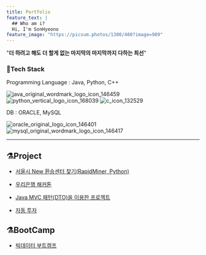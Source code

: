 ```yaml
---
title: Portfolio
feature_text: |
  ## Who am i?
  Hi, I'm SonHyeono
feature_image: "https://picsum.photos/1300/400?image=989"
---
```


"**더 하려고 해도 더 할게 없는 마지막의 마지막까지 다하는 최선**"

### 🚀Tech Stack

Programming Language : Java, Python, C++

![java_original_wordmark_logo_icon_146459](https://user-images.githubusercontent.com/26592315/151185266-24387fdc-07c0-4a08-89e1-f9d28b4be426.png)
![python_vertical_logo_icon_168039](https://user-images.githubusercontent.com/26592315/151185260-b3349640-568a-40c6-a3f0-ebfecc941575.png)
![c_icon_132529](https://user-images.githubusercontent.com/26592315/151185261-2fb82558-9958-4c16-b087-0e4cc8f6a827.png)

DB : ORACLE, MySQL

![oracle_original_logo_icon_146401](https://user-images.githubusercontent.com/26592315/151185256-1b858139-efae-4077-b403-567d3dc12cd6.png)
![mysql_original_wordmark_logo_icon_146417](https://user-images.githubusercontent.com/26592315/151185200-d0301d22-54a9-439c-97ef-a020a3235b5e.png)

---

## ⚗️Project

- [서울시 New 환승센터 찾기(RapidMiner, Python)](https://github.com/SonHyeono/Analyze-public-transportation-data)

- [우리은행 해커톤](https://github.com/SonHyeono/Woori-hackathon)

- [Java MVC 패턴(DTO)을 이용한 프로젝트](https://github.com/SonHyeono/Mini-Project-MVC)

- [자동 투자](https://github.com/SonHyeono/Automatic-Investment)

## ⚗️BootCamp

- [빅데이터 부트캠프](<https://sonhyeono.github.io/bootcamp/2022/01/15/PlayData(1)/>)
